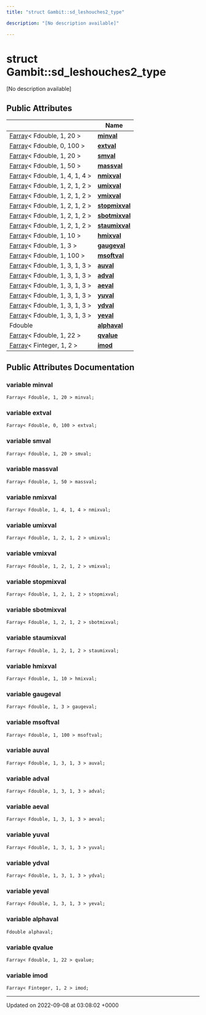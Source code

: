 ```yaml
---
title: "struct Gambit::sd_leshouches2_type"

description: "[No description available]"

---
```


# struct Gambit::sd_leshouches2_type



[No description available]

## Public Attributes

|                | Name           |
| -------------- | -------------- |
| [Farray](/documentation/code/classes/classgambit_1_1farray/)< Fdouble, 1, 20 > | **[minval](/documentation/code/classes/structgambit_1_1sd__leshouches2__type/#variable-minval)**  |
| [Farray](/documentation/code/classes/classgambit_1_1farray/)< Fdouble, 0, 100 > | **[extval](/documentation/code/classes/structgambit_1_1sd__leshouches2__type/#variable-extval)**  |
| [Farray](/documentation/code/classes/classgambit_1_1farray/)< Fdouble, 1, 20 > | **[smval](/documentation/code/classes/structgambit_1_1sd__leshouches2__type/#variable-smval)**  |
| [Farray](/documentation/code/classes/classgambit_1_1farray/)< Fdouble, 1, 50 > | **[massval](/documentation/code/classes/structgambit_1_1sd__leshouches2__type/#variable-massval)**  |
| [Farray](/documentation/code/classes/classgambit_1_1farray/)< Fdouble, 1, 4, 1, 4 > | **[nmixval](/documentation/code/classes/structgambit_1_1sd__leshouches2__type/#variable-nmixval)**  |
| [Farray](/documentation/code/classes/classgambit_1_1farray/)< Fdouble, 1, 2, 1, 2 > | **[umixval](/documentation/code/classes/structgambit_1_1sd__leshouches2__type/#variable-umixval)**  |
| [Farray](/documentation/code/classes/classgambit_1_1farray/)< Fdouble, 1, 2, 1, 2 > | **[vmixval](/documentation/code/classes/structgambit_1_1sd__leshouches2__type/#variable-vmixval)**  |
| [Farray](/documentation/code/classes/classgambit_1_1farray/)< Fdouble, 1, 2, 1, 2 > | **[stopmixval](/documentation/code/classes/structgambit_1_1sd__leshouches2__type/#variable-stopmixval)**  |
| [Farray](/documentation/code/classes/classgambit_1_1farray/)< Fdouble, 1, 2, 1, 2 > | **[sbotmixval](/documentation/code/classes/structgambit_1_1sd__leshouches2__type/#variable-sbotmixval)**  |
| [Farray](/documentation/code/classes/classgambit_1_1farray/)< Fdouble, 1, 2, 1, 2 > | **[staumixval](/documentation/code/classes/structgambit_1_1sd__leshouches2__type/#variable-staumixval)**  |
| [Farray](/documentation/code/classes/classgambit_1_1farray/)< Fdouble, 1, 10 > | **[hmixval](/documentation/code/classes/structgambit_1_1sd__leshouches2__type/#variable-hmixval)**  |
| [Farray](/documentation/code/classes/classgambit_1_1farray/)< Fdouble, 1, 3 > | **[gaugeval](/documentation/code/classes/structgambit_1_1sd__leshouches2__type/#variable-gaugeval)**  |
| [Farray](/documentation/code/classes/classgambit_1_1farray/)< Fdouble, 1, 100 > | **[msoftval](/documentation/code/classes/structgambit_1_1sd__leshouches2__type/#variable-msoftval)**  |
| [Farray](/documentation/code/classes/classgambit_1_1farray/)< Fdouble, 1, 3, 1, 3 > | **[auval](/documentation/code/classes/structgambit_1_1sd__leshouches2__type/#variable-auval)**  |
| [Farray](/documentation/code/classes/classgambit_1_1farray/)< Fdouble, 1, 3, 1, 3 > | **[adval](/documentation/code/classes/structgambit_1_1sd__leshouches2__type/#variable-adval)**  |
| [Farray](/documentation/code/classes/classgambit_1_1farray/)< Fdouble, 1, 3, 1, 3 > | **[aeval](/documentation/code/classes/structgambit_1_1sd__leshouches2__type/#variable-aeval)**  |
| [Farray](/documentation/code/classes/classgambit_1_1farray/)< Fdouble, 1, 3, 1, 3 > | **[yuval](/documentation/code/classes/structgambit_1_1sd__leshouches2__type/#variable-yuval)**  |
| [Farray](/documentation/code/classes/classgambit_1_1farray/)< Fdouble, 1, 3, 1, 3 > | **[ydval](/documentation/code/classes/structgambit_1_1sd__leshouches2__type/#variable-ydval)**  |
| [Farray](/documentation/code/classes/classgambit_1_1farray/)< Fdouble, 1, 3, 1, 3 > | **[yeval](/documentation/code/classes/structgambit_1_1sd__leshouches2__type/#variable-yeval)**  |
| Fdouble | **[alphaval](/documentation/code/classes/structgambit_1_1sd__leshouches2__type/#variable-alphaval)**  |
| [Farray](/documentation/code/classes/classgambit_1_1farray/)< Fdouble, 1, 22 > | **[qvalue](/documentation/code/classes/structgambit_1_1sd__leshouches2__type/#variable-qvalue)**  |
| [Farray](/documentation/code/classes/classgambit_1_1farray/)< Finteger, 1, 2 > | **[imod](/documentation/code/classes/structgambit_1_1sd__leshouches2__type/#variable-imod)**  |

## Public Attributes Documentation

### variable minval

```
Farray< Fdouble, 1, 20 > minval;
```


### variable extval

```
Farray< Fdouble, 0, 100 > extval;
```


### variable smval

```
Farray< Fdouble, 1, 20 > smval;
```


### variable massval

```
Farray< Fdouble, 1, 50 > massval;
```


### variable nmixval

```
Farray< Fdouble, 1, 4, 1, 4 > nmixval;
```


### variable umixval

```
Farray< Fdouble, 1, 2, 1, 2 > umixval;
```


### variable vmixval

```
Farray< Fdouble, 1, 2, 1, 2 > vmixval;
```


### variable stopmixval

```
Farray< Fdouble, 1, 2, 1, 2 > stopmixval;
```


### variable sbotmixval

```
Farray< Fdouble, 1, 2, 1, 2 > sbotmixval;
```


### variable staumixval

```
Farray< Fdouble, 1, 2, 1, 2 > staumixval;
```


### variable hmixval

```
Farray< Fdouble, 1, 10 > hmixval;
```


### variable gaugeval

```
Farray< Fdouble, 1, 3 > gaugeval;
```


### variable msoftval

```
Farray< Fdouble, 1, 100 > msoftval;
```


### variable auval

```
Farray< Fdouble, 1, 3, 1, 3 > auval;
```


### variable adval

```
Farray< Fdouble, 1, 3, 1, 3 > adval;
```


### variable aeval

```
Farray< Fdouble, 1, 3, 1, 3 > aeval;
```


### variable yuval

```
Farray< Fdouble, 1, 3, 1, 3 > yuval;
```


### variable ydval

```
Farray< Fdouble, 1, 3, 1, 3 > ydval;
```


### variable yeval

```
Farray< Fdouble, 1, 3, 1, 3 > yeval;
```


### variable alphaval

```
Fdouble alphaval;
```


### variable qvalue

```
Farray< Fdouble, 1, 22 > qvalue;
```


### variable imod

```
Farray< Finteger, 1, 2 > imod;
```


-------------------------------

Updated on 2022-09-08 at 03:08:02 +0000